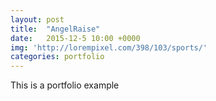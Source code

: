 ```yaml
---
layout: post
title:  "AngelRaise"
date:   2015-12-5 10:00 +0000
img: 'http://lorempixel.com/398/103/sports/'
categories: portfolio
---
```


This is a portfolio example